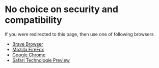 # No choice on security and compatibility

If you were redirected to this page, then use one of following browsers

* [Brave Browser](https://brave.com/downloads.html)
* [Mozilla FireFox](https://www.mozilla.org/de/firefox/new/?scene=2)
* [Google Chrome](https://www.google.de/chrome/browser/)
* [Safari Technologie Preview](https://secure-appldnld.apple.com/STP/091-17755-20170613-810B2272-A1AF-4825-8E43-ADF9E09D0B20/SafariTechnologyPreview.dmg)

